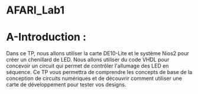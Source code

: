 # AFARI_Lab1 

# A-Introduction :

Dans ce TP, nous allons utiliser la carte DE10-Lite et le système Nios2 pour créer un chenillard de LED. Nous allons utiliser du code VHDL pour concevoir un circuit qui permet de contrôler l'allumage des LED en séquence. Ce TP vous permettra de comprendre les concepts de base de la conception de circuits numériques et de découvrir comment utiliser une carte de développement pour tester vos designs.
